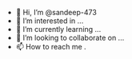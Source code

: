 - 👋 Hi, I’m @sandeep-473
- 👀 I’m interested in ...
- 🌱 I’m currently learning ...
- 💞️ I’m looking to collaborate on ...
- 📫 How to reach me .

<!---
sandeep-473/sandeep-473 is a ✨ special ✨ repository because its `README.md` (this file) appears on your GitHub profile.
You can click the Preview link to take a look at your changes.
--->
